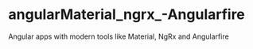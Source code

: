 # angularMaterial_ngrx_-Angularfire
 Angular apps with modern tools like Material, NgRx and Angularfire
